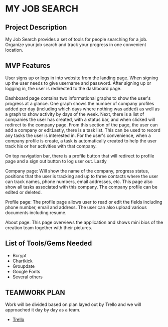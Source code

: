 # MY JOB SEARCH
## Project Description
My Job Search provides a set of tools for people searching for a job. Organize your job search and track your progress in one convenient location.

## MVP Features
User signs up or logs in into website from the landing page. When signing up the user needs to give username and password. After signing up or logging in, the user is redirected to the dashboard page.

Dashboard page contains two informational graphs to show the user's progress at a glance.  One graph shows the number of company profiles added per day (including which days where nothing was added) as well as a graph to show activity by days of the week.  Next, there is a list of companies the user has created, with a status bar, and when clicked will redirect to the company page. From this section of the page, the user can add a company or editLastly, there is a task list.  This can be used to record any tasks the user is interested in.  For the user's convenience, when a company profile is create, a task is automatically created to help the user track his or her activities with that company.

On top navigation bar, there is a profile button that will redirect to profile page and a sign out button to log user out.  Lastly

Company page: Will show the name of the company, progress status, positions that the user is tracking and up to three contacts where the user can track names, phone numbers, email addresses, etc. This page also show all tasks associated with this company.  The company profile can be edited or deleted.

Profile page: The profile page allows user to read or edit the fields including phone number, email and address. The user can also upload various documents including resume.  

About page: This page overviews the application and shows mini bios of the creation team together with their pictures.

## List of Tools/Gems Needed
- Bcrypt
- Chartkick
- Groupdate
- Google Fonts
- Several others

## TEAMWORK PLAN
Work will be divided based on plan layed out by Trello and we will approached it day by day as a team. 
* [Trello](https://trello.com/b/cc6Od5W5/my-job-search)

